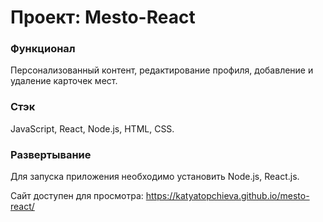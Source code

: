 # Проект: Mesto-React

### Функционал
Персонализованный контент, редактирование профиля, добавление и удаление карточек мест.

### Стэк
JavaScript, React, Node.js, HTML, CSS.

### Развертывание
Для запуска приложения необходимо установить Node.js, React.js.

Сайт доступен для просмотра: https://katyatopchieva.github.io/mesto-react/